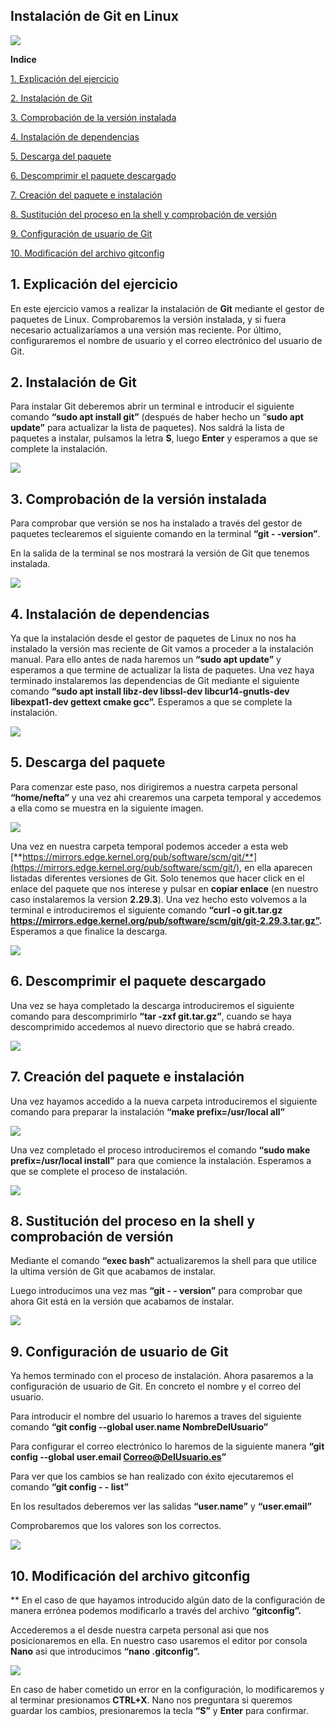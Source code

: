 ﻿## **Instalación de Git en Linux**

![](imagenes/git.jpeg)

**Indice**

[1. Explicación del ejercicio](#id1)

[2. Instalación de Git](#id2)

[3. Comprobación de la versión instalada](#id3)

[4. Instalación de dependencias](#id4)

[5. Descarga del paquete](#id5)

[6. Descomprimir el paquete descargado](#id6)

[7. Creación del paquete e instalación](#id7)

[8. Sustitución del proceso en la shell y comprobación de versión](#id8)

[9. Configuración de usuario de Git](#id9)

[10. Modificación del archivo gitconfig](#id10)


## **1. Explicación del ejercicio**<a name="id1"></a>

En este ejercicio vamos a realizar la instalación de **Git** mediante el gestor de paquetes de Linux. Comprobaremos la versión instalada, y si fuera necesario actualizaríamos a una versión mas reciente. Por último, configuraremos el nombre de usuario y el correo electrónico del usuario de Git.

## **2. Instalación de Git**<a name="id2"></a>

Para instalar Git deberemos abrir un terminal e introducir el siguiente comando **“sudo apt install git”** (después de haber hecho un “**sudo apt update”** para actualizar la lista de paquetes). Nos saldrá la lista de paquetes a instalar, pulsamos la letra **S**, luego **Enter** y esperamos a que se complete la instalación.


![](imagenes/1.png)

## **3. Comprobación de la versión instalada**<a name="id3"></a>

Para comprobar que versión se nos ha instalado a través del gestor de paquetes teclearemos el siguiente comando en la terminal **“git - -version”**.

En la salida de la terminal se nos mostrará la versión de Git que tenemos instalada.

![](imagenes/2.png)


## **4. Instalación de dependencias**<a name="id4"></a>

Ya que la instalación desde el gestor de paquetes de Linux no nos ha instalado la versión mas reciente de Git vamos a proceder a la instalación manual. Para ello antes de nada haremos un **“sudo apt update”** y esperamos a que termine de actualizar la lista de paquetes. Una vez haya terminado instalaremos las dependencias de Git mediante el siguiente comando **“sudo apt install libz-dev libssl-dev libcur14-gnutls-dev libexpat1-dev gettext cmake gcc”.** Esperamos a que se complete la instalación.


![](imagenes/3.png)

##
## **5. Descarga del paquete**<a name="id5"></a>

Para comenzar este paso, nos dirigiremos a nuestra carpeta personal **“home/nefta”** y una vez ahi crearemos una carpeta temporal y accedemos a ella como se muestra en la siguiente imagen.


![](imagenes/4.png)


Una vez en nuestra carpeta temporal podemos acceder a esta web [**https://mirrors.edge.kernel.org/pub/software/scm/git/**](https://mirrors.edge.kernel.org/pub/software/scm/git/), en ella aparecen listadas diferentes versiones de Git. Solo tenemos que hacer click en el enlace del paquete que nos interese y pulsar en **copiar enlace** (en nuestro caso instalaremos la version **2.29.3**). Una vez hecho esto volvemos a la terminal e introduciremos el siguiente comando **“curl -o git.tar.gz https://mirrors.edge.kernel.org/pub/software/scm/git/git-2.29.3.tar.gz”.** Esperamos a que finalice la descarga.

![](imagenes/5.png)

## **6. Descomprimir el paquete descargado**<a name="id6"></a>

Una vez se haya completado la descarga introduciremos el siguiente comando para descomprimirlo **“tar -zxf git.tar.gz”**, cuando se haya descomprimido accedemos al nuevo directorio que se habrá creado.

![](imagenes/6.png)


## **7. Creación del paquete e instalación**<a name="id7"></a>

Una vez hayamos accedido a la nueva carpeta introduciremos el siguiente comando para preparar la instalación **“make prefix=/usr/local all”**

![](imagenes/7.png)


Una vez completado el proceso introduciremos el comando **“sudo make prefix=/usr/local install”** para que comience la instalación. Esperamos a que se complete el proceso de instalación.

![](imagenes/8.png)

## **8. Sustitución del proceso en la shell y comprobación de versión**<a name="id8"></a>

Mediante el comando **“exec bash”** actualizaremos la shell para que utilice la ultima versión de Git que acabamos de instalar.

Luego introducimos una vez mas **“git - - version”** para comprobar que ahora Git está en la versión que acabamos de instalar.

![](imagenes/9.png)


## **9. Configuración de usuario de Git**<a name="id9"></a>


Ya hemos terminado con el proceso de instalación. Ahora pasaremos a la configuración de usuario de Git. En concreto el nombre y el correo del usuario.

Para introducir el nombre del usuario lo haremos a traves del siguiente comando **“git config --global user.name NombreDelUsuario”**

Para configurar el correo electrónico lo haremos de la siguiente manera
**“git config --global user.email Correo@DelUsuario.es”**

Para ver que los cambios se han realizado con éxito ejecutaremos el comando **“git config - - list”**

En los resultados deberemos ver las salidas **“user.name”** y **“user.email”**

Comprobaremos que los valores son los correctos.

![](imagenes/10.PNG)


## **10.  Modificación del archivo gitconfig**<a name="id10"></a>

**
En el caso de que hayamos introducido algún dato de la configuración de manera errónea podemos modificarlo a través del archivo **“gitconfig”.**

Accederemos a el desde nuestra carpeta personal asi que nos posicionaremos en ella. En nuestro caso usaremos el editor por consola **Nano** asi que introducimos **“nano .gitconfig”.**

![](imagenes/11.PNG)


En caso de haber cometido un error en la configuración, lo modificaremos y al terminar presionamos **CTRL+X**. Nano nos preguntara si queremos guardar los cambios, presionaremos la tecla **“S”** y **Enter** para confirmar.
